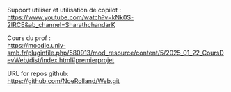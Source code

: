 Support utiliser et utilisation de copilot :  
https://www.youtube.com/watch?v=kNk0S-2IRCE&ab_channel=SharathchandarK  
  
Cours du prof :   
https://moodle.univ-smb.fr/pluginfile.php/580913/mod_resource/content/5/2025_01_22_CoursDevWeb/dist/index.html#premierprojet

URL for repos github:  
https://github.com/NoeRolland/Web.git
